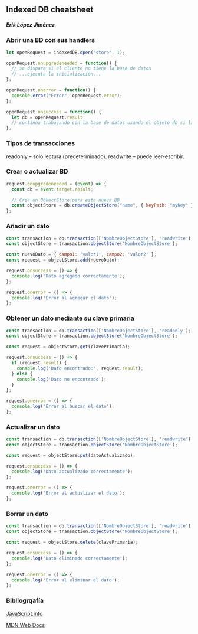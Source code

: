 ## **Indexed DB cheatsheet**

##### Erik López Jiménez

### Abrir una BD con sus handlers

````javascript
let openRequest = indexedDB.open("store", 1);

openRequest.onupgradeneeded = function() {
  // se dispara si el cliente no tiene la base de datos
  // ...ejecuta la inicialización...
};

openRequest.onerror = function() {
  console.error("Error", openRequest.error);
};

openRequest.onsuccess = function() {
  let db = openRequest.result;
  // continúa trabajando con la base de datos usando el objeto db si la conexión es exitosa
};
````

### Tipos de transacciones

readonly – solo lectura (predeterminado).
readwrite – puede leer-escribir.

### Crear o actualizar BD

````javascript
request.onupgradeneeded = (event) => {
  const db = event.target.result;

  // Crea un ObkectStore para esta nueva BD
  const objectStore = db.createObjectStore("name", { keyPath: "myKey" });
};
````

### Añadir un dato

````javascript
const transaction = db.transaction(['NombreObjectStore'], 'readwrite');
const objectStore = transaction.objectStore('NombreObjectStore');

const nuevoDato = { campo1: 'valor1', campo2: 'valor2' };
const request = objectStore.add(nuevoDato);

request.onsuccess = () => {
  console.log('Dato agregado correctamente');
};

request.onerror = () => {
  console.log('Error al agregar el dato');
};
````

### Obtener un dato mediante su clave primaria

````javascript
const transaction = db.transaction(['NombreObjectStore'], 'readonly');
const objectStore = transaction.objectStore('NombreObjectStore');

const request = objectStore.get(clavePrimaria);

request.onsuccess = () => {
  if (request.result) {
    console.log('Dato encontrado:', request.result);
  } else {
    console.log('Dato no encontrado');
  }
};

request.onerror = () => {
  console.log('Error al buscar el dato');
};
````

### Actualizar un dato

````javascript
const transaction = db.transaction(['NombreObjectStore'], 'readwrite');
const objectStore = transaction.objectStore('NombreObjectStore');

const request = objectStore.put(datoActualizado);

request.onsuccess = () => {
  console.log('Dato actualizado correctamente');
};

request.onerror = () => {
  console.log('Error al actualizar el dato');
};
````

### Borrar un dato

````javascript
const transaction = db.transaction(['NombreObjectStore'], 'readwrite');
const objectStore = transaction.objectStore('NombreObjectStore');

const request = objectStore.delete(clavePrimaria);

request.onsuccess = () => {
  console.log('Dato eliminado correctamente');
};

request.onerror = () => {
  console.log('Error al eliminar el dato');
};
````

### Bibliogrqafía

[JavaScript.info](https://es.javascript.info/indexeddb)

[MDN Web Docs](https://developer.mozilla.org/en-US/docs/Web/API/IndexedDB_API/Using_IndexedDB)

